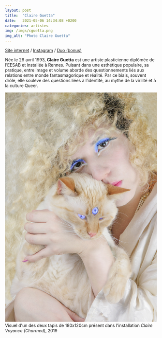 ```yaml
---
layout: post
title:  "Claire Guetta"
date:   2021-05-06 14:34:08 +0200
categories: artistes
img: /imgs/cguetta.png
img_alt: "Photo Claire Guetta"
---
```

[Site internet](http://www.claireguetta.com) / [Instagram](https://www.instagram.com/claireguetta/) / [Duo (bonus)](http://www.claireetmorgan.fr)

Née le 26 avril 1993, **Claire Guetta** est une artiste plasticienne diplômée de l’EESAB et installée à Rennes. Puisant dans une esthétique populaire, sa pratique, entre image et volume aborde des questionnements liés aux relations entre monde fantasmagorique et réalité. Par ce biais, souvent drôle, elle soulève des questions liées à l’identité, au mythe de la virilité et à la culture Queer.

![visuel d'un des deux tapis de 180x120cm présent dans l'installation Claire Voyance (Charmed), 2019](/imgs/cguetta.png)
Visuel d'un des deux tapis de 180x120cm présent dans l'installation *Claire Voyance (Charmed)*, 2019
